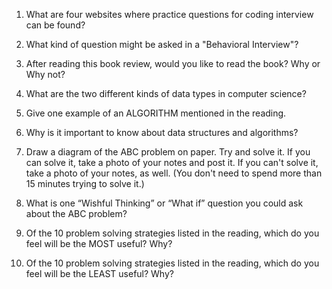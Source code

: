 1. What are four websites where practice questions for coding interview can be found?

2. What kind of question might be asked in a "Behavioral Interview"?

3. After reading this book review, would you like to read the book? Why or Why not?

4. What are the two different kinds of data types in computer science?

5. Give one example of an ALGORITHM mentioned in the reading.

6. Why is it important to know about data structures and algorithms?

7. Draw a diagram of the ABC problem on paper. Try and solve it. If you can solve it, take a photo of your notes and post it. If you can't solve it, take a photo of your notes, as well. (You don't need to spend more than 15 minutes trying to solve it.)

8. What is one “Wishful Thinking” or “What if” question you could ask about the ABC problem?

9. Of the 10 problem solving strategies listed in the reading, which do you feel will be the MOST useful? Why?

10. Of the 10 problem solving strategies listed in the reading, which do you feel will be the LEAST useful? Why?
